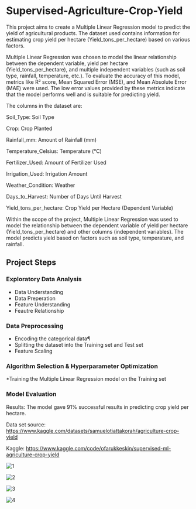 # Supervised-Agriculture-Crop-Yield

This project aims to create a Multiple Linear Regression model to predict the yield of agricultural products. The dataset used contains information for estimating crop yield per hectare (Yield_tons_per_hectare) based on various factors.

Multiple Linear Regression was chosen to model the linear relationship between the dependent variable, yield per hectare (Yield_tons_per_hectare), and multiple independent variables (such as soil type, rainfall, temperature, etc.). To evaluate the accuracy of this model, metrics like R² score, Mean Squared Error (MSE), and Mean Absolute Error (MAE) were used. The low error values provided by these metrics indicate that the model performs well and is suitable for predicting yield.

The columns in the dataset are:

Soil_Type: Soil Type

Crop: Crop Planted

Rainfall_mm: Amount of Rainfall (mm)

Temperature_Celsius: Temperature (°C)

Fertilizer_Used: Amount of Fertilizer Used

Irrigation_Used: Irrigation Amount

Weather_Condition: Weather

Days_to_Harvest: Number of Days Until Harvest

Yield_tons_per_hectare: Crop Yield per Hectare (Dependent Variable)

Within the scope of the project, Multiple Linear Regression was used to model the relationship between the dependent variable of yield per hectare (Yield_tons_per_hectare) and other columns (independent variables). The model predicts yield based on factors such as soil type, temperature, and rainfall.

## Project Steps

### Exploratory Data Analysis

* Data Understanding
* Data Preperation
* Feature Understanding
* Feautre Relationship

### Data Preprocessing

* Encoding the categorical data¶
* Splitting the dataset into the Training set and Test set
* Feature Scaling

### Algorithm Selection & Hyperparameter Optimization

*Training the Multiple Linear Regression model on the Training set

### Model Evaluation

Results:
The model gave 91% successful results in predicting crop yield per hectare.

Data set source:
https://www.kaggle.com/datasets/samuelotiattakorah/agriculture-crop-yield

Kaggle:
https://www.kaggle.com/code/ofarukkeskin/supervised-ml-agriculture-crop-yield

![1](https://github.com/user-attachments/assets/11c58fd5-07cd-480d-8cbc-b2136400cd8f)

![2](https://github.com/user-attachments/assets/c67087b0-8ebe-476d-9842-6329ee8829b8)

![3](https://github.com/user-attachments/assets/76720b3a-4d57-41aa-ba56-036b7dae245c)

![4](https://github.com/user-attachments/assets/8199941b-2a06-4260-a631-31bd0a7ed341)





